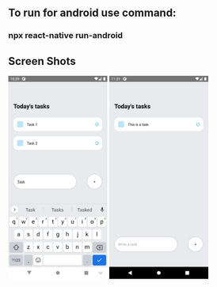 ## To run for android use command:

### npx react-native run-android

## Screen Shots

<img src="ScreenShots/1.png" alt="ScreenShot1" width="200"/>
<img src="ScreenShots/2.png" alt="ScreenShot2" width="200"/>
